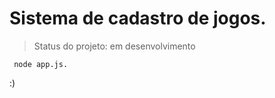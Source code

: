 <h1>Sistema de cadastro de jogos.</h1>

>Status do projeto: em desenvolvimento

```
 node app.js.
```
:)
